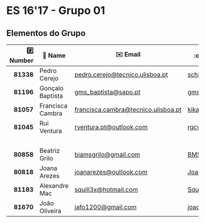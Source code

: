 # ES 16'17 - Grupo 01

## Elementos do Grupo

|  :hash: Number  |   :memo: Name      |      :envelope: Email                 |            :octocat: GitHub           | :package: Grupo |
|----------------:|--------------------|---------------------------------------|---------------------------------------|:---------------:|
|     **81338**   |   Pedro Cerejo     |  <pedro.cerejo@tecnico.ulisboa.pt>    |          [schimini][81338]            |        1        |
|     **81196**   |  Gonçalo Baptista  |        <gms_baptista@sapo.pt>         |         [gmsbaptista][81196]          |        2        |
|     **81057**   |  Francisca Cambra  | <francisca.cambra@tecnico.ulisboa.pt> |         [kika96kika][81057]           |        3        |
|     **81045**   |    Rui Ventura     |      <rventura.pt@outlook.com>        |             [rgcv][81045]             |        4        |
|                 |                    |                                       |                                       |        5        |
|     **80858**   |   Beatriz Grilo    |        <biamsgrilo@gmail.com>         |           [BMSGrilo][80858]           |        6        |
|     **80818**   |   Joana Arezes     |       <joanarezes@outlook.com>        |         [JoanaArezes][80818]          |        7        |
|     **81183**   |   Alexandre Mac    | 		  <squill3x@hotmail.com>           |          [Squill3x][81183]            |        8        |
|     **81670**   |   João Oliveira    |         <jafo1200@gmail.com>          |    [joaoalexandreoliveira][81670]     |        9        |

[80818]: https://github.com/JoanaArezes
[80858]: https://github.com/BMSGrilo
[81045]: https://github.com/rgcv
[81183]: https://github.com/Squill3x
[81196]: https://github.com/gmsbaptista
[81338]: https://github.com/schimini
[81670]: https://github.com/joaoalexandreoliveira
[81057]: https://github.com/kika96kika
